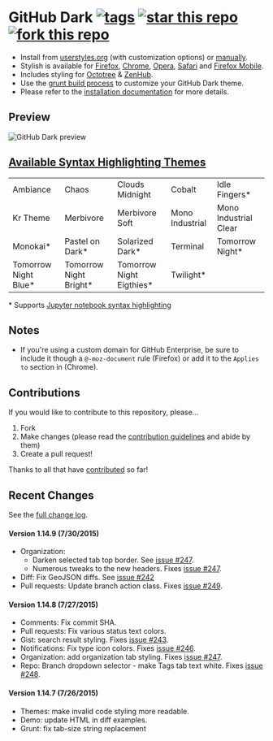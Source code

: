 # GitHub Dark [![tags](https://img.shields.io/github/tag/StylishThemes/GitHub-Dark.svg?style=flat)](https://github.com/StylishThemes/GitHub-Dark/tags) [![star this repo](http://github-svg-buttons.herokuapp.com/star.svg?user=StylishThemes&repo=GitHub-Dark&style=flat&background=1081C1)](http://github.com/StylishThemes/GitHub-Dark) [![fork this repo](http://github-svg-buttons.herokuapp.com/fork.svg?user=StylishThemes&repo=GitHub-Dark&style=flat&background=1081C1)](http://github.com/StylishThemes/GitHub-Dark/fork)

- Install from [userstyles.org](http://userstyles.org/styles/37035) (with customization options) or [manually](https://raw.githubusercontent.com/StylishThemes/GitHub-Dark/master/github-dark.css).
- Stylish is available for [Firefox](https://addons.mozilla.org/en-US/firefox/addon/2108/), [Chrome](https://chrome.google.com/extensions/detail/fjnbnpbmkenffdnngjfgmeleoegfcffe), [Opera](https://addons.opera.com/en/extensions/details/stylish/), [Safari](http://sobolev.us/stylish/) and [Firefox Mobile](https://addons.mozilla.org/en-US/firefox/addon/2108/).
- Includes styling for [Octotree](https://github.com/buunguyen/octotree/#octotree) &amp; [ZenHub](https://www.zenhub.io/).
- Use the [grunt build process](https://github.com/StylishThemes/GitHub-Dark/wiki/Build) to customize your GitHub Dark theme.
- Please refer to the [installation documentation](https://github.com/StylishThemes/GitHub-Dark/wiki/Install) for more details.

## Preview
![GitHub Dark preview](http://i.imgur.com/9ChgiR6.png)

## [Available Syntax Highlighting Themes](http://stylishthemes.github.io/GitHub-Dark/)

|                      |                        |                          |                 |                       |
|----------------------|------------------------|--------------------------|-----------------|-----------------------|
| Ambiance             | Chaos                  | Clouds Midnight          | Cobalt          | Idle Fingers*         |
| Kr Theme             | Merbivore              | Merbivore Soft           | Mono Industrial | Mono Industrial Clear |
| Monokai*             | Pastel on Dark*        | Solarized Dark*          | Terminal        | Tomorrow Night*       |
| Tomorrow Night Blue* | Tomorrow Night Bright* | Tomorrow Night Eigthies* | Twilight*       |                       |

\* Supports [Jupyter notebook syntax highlighting](https://github.com/sujitpal/statlearning-notebooks/blob/master/src/chapter2.ipynb)

## Notes

* If you're using a custom domain for GitHub Enterprise, be sure to include it though a `@-moz-document` rule (Firefox) or add it to the `Applies to` section in (Chrome).

## Contributions

If you would like to contribute to this repository, please...

1. Fork
2. Make changes (please read the [contribution guidelines](https://github.com/StylishThemes/GitHub-Dark/blob/master/CONTRIBUTING.md) and abide by them)
3. Create a pull request!

Thanks to all that have [contributed](https://github.com/StylishThemes/GitHub-Dark/graphs/contributors) so far!

## Recent Changes

See the [full change log](https://github.com/StylishThemes/GitHub-Dark/wiki).

#### Version 1.14.9 (7/30/2015)

* Organization:
  * Darken selected tab top border. See [issue #247](https://github.com/StylishThemes/GitHub-Dark/issues/247).
  * Numerous tweaks to the new headers. Fixes [issue #247](https://github.com/StylishThemes/GitHub-Dark/issues/247).
* Diff: Fix GeoJSON diffs. See [issue #242](https://github.com/StylishThemes/GitHub-Dark/issues/242)
* Pull requests: Update branch action class. Fixes [issue #249](https://github.com/StylishThemes/GitHub-Dark/issues/249).

#### Version 1.14.8 (7/27/2015)

* Comments: Fix commit SHA.
* Pull requests: Fix various status text colors.
* Gist: search result styling. Fixes [issue #243](https://github.com/StylishThemes/GitHub-Dark/issues/243).
* Notifications: Fix type icon colors. Fixes [issue #246](https://github.com/StylishThemes/GitHub-Dark/issues/246).
* Organization: add organization tab styling. Fixes [issue #247](https://github.com/StylishThemes/GitHub-Dark/issues/247).
* Repo: Branch dropdown selector - make Tags tab text white. Fixes [issue #248](https://github.com/StylishThemes/GitHub-Dark/issues/248).

#### Version 1.14.7 (7/26/2015)

* Themes: make invalid code styling more readable.
* Demo: update HTML in diff examples.
* Grunt: fix tab-size string replacement
